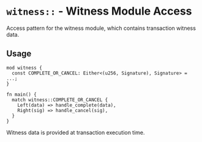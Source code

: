 # `witness::` - Witness Module Access

Access pattern for the witness module, which contains transaction witness data.

## Usage
```simplicity
mod witness {
  const COMPLETE_OR_CANCEL: Either<(u256, Signature), Signature> = ...;
}

fn main() {
  match witness::COMPLETE_OR_CANCEL {
    Left(data) => handle_complete(data),
    Right(sig) => handle_cancel(sig),
  }
}
```

Witness data is provided at transaction execution time.
